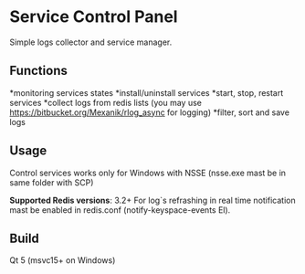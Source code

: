 # Service Control Panel

Simple logs collector and service manager. 

Functions
------------
*monitoring services states
*install/uninstall services
*start, stop, restart services
*collect logs from redis lists (you may use https://bitbucket.org/Mexanik/rlog_async for logging)
*filter, sort and save logs

Usage
------------
Control services works only for Windows with NSSE (nsse.exe mast be in same folder with SCP)

**Supported Redis versions**: 3.2+
For log`s refrashing in real time notification mast be enabled in redis.conf (notify-keyspace-events El). 

Build
------------
Qt 5 (msvc15+ on Windows)
